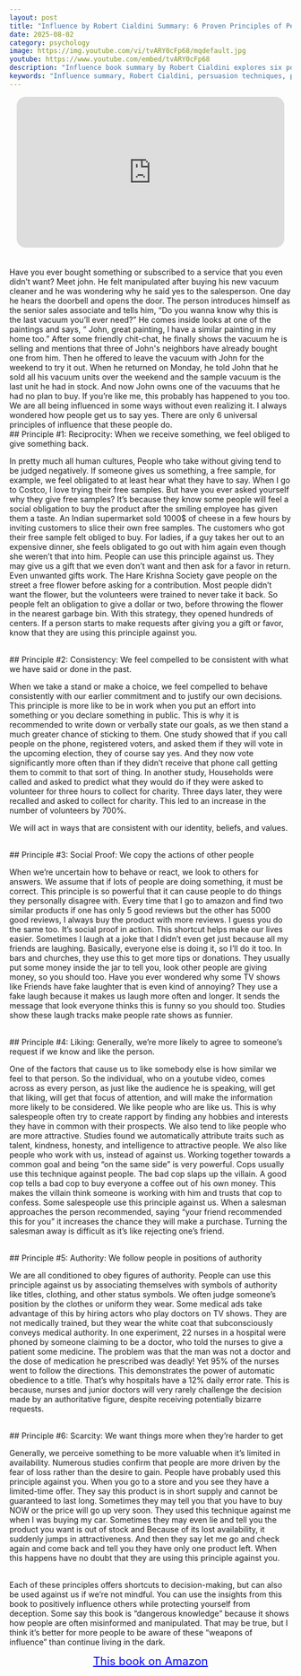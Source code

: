 ```yaml
---
layout: post
title: "Influence by Robert Cialdini Summary: 6 Proven Principles of Persuasion"
date: 2025-08-02
category: psychology
image: https://img.youtube.com/vi/tvARY0cFp68/mqdefault.jpg
youtube: https://www.youtube.com/embed/tvARY0cFp68
description: "Influence book summary by Robert Cialdini explores six powerful principles of persuasion used in everyday life. Learn how to ethically influence others and guard against manipulation."
keywords: "Influence summary, Robert Cialdini, persuasion techniques, psychology of influence, principles of persuasion, social proof, reciprocity, scarcity, personal development"
---
```


<div style="display: flex; justify-content: center; margin-bottom: 20px;">
  <div style="aspect-ratio: 16 / 9; width: 95%; max-width: 700px; position: relative;">
    <iframe 
      src="https://www.youtube.com/embed/tvARY0cFp68"
      title="Influence by Robert Cialdini Summary: 6 Proven Principles of Persuasion"
      allowfullscreen
      frameborder="0"
      style="position: absolute; inset: 0; width: 100%; height: 100%; border-radius: 16px;">
    </iframe>
  </div>
</div>

<div style="height: 15px;"></div>
<!-- ..................................................................... -->
Have you ever bought something or subscribed to a service that you even didn’t want? Meet john. He felt manipulated after buying his new vacuum cleaner and he was wondering why he said yes to the salesperson. One day he hears the doorbell and opens the door. The person introduces himself as the senior sales associate and tells him, “Do you wanna know why this is the last vacuum you’ll ever need?” He comes inside looks at one of the paintings and says, “ John, great painting, I have a similar painting in my home too.” After some friendly chit-chat, he finally shows the vacuum he is selling and mentions that three of John's neighbors have already bought one from him. Then he offered to leave the vacuum with John for the weekend to try it out. When he returned on Monday, he told John that he sold all his vacuum units over the weekend and the sample vacuum is the last unit he had in stock. And now John owns one of the vacuums that he had no plan to buy. If you’re like me, this probably has happened to you too. We are all being influenced in some ways without even realizing it. I always wondered how people get us to say yes. There are only 6 universal principles of influence that these people do.


<br>
## Principle #1: Reciprocity: When we receive something, we feel obliged to give something back. 


In pretty much all human cultures, People who take without giving tend to be judged negatively. If someone gives us something, a free sample, for example, we feel obligated to at least hear what they have to say. When I go to Costco, I love trying their free samples. But have you ever asked yourself why they give free samples? It’s because they know some people will feel a social obligation to buy the product after the smiling employee has given them a taste. An Indian supermarket sold 1000$ of cheese in a few hours by inviting customers to slice their own free samples. The customers who got their free sample felt obliged to buy. For ladies, if a guy takes her out to an expensive dinner, she feels obligated to go out with him again even though she weren’t that into him. People can use this principle against us. They may give us a gift that we even don’t want and then ask for a favor in return. Even unwanted gifts work. The Hare Krishna Society gave people on the street a free flower before asking for a contribution. Most people didn’t want the flower, but the volunteers were trained to never take it back. So people felt an obligation to give a dollar or two, before throwing the flower in the nearest garbage bin. With this strategy, they opened hundreds of centers. If a person starts to make requests after giving you a gift or favor, know that they are using this principle against you.



<br>
## Principle #2: Consistency: We feel compelled to be consistent with what we have said or done in the past.


When we take a stand or make a choice, we feel compelled to behave consistently with our earlier commitment and to justify our own decisions. This principle is more like to be in work when you put an effort into something or you declare something in public. This is why it is recommended to write down or verbally state our goals, as we then stand a much greater chance of sticking to them. One study showed that if you call people on the phone, registered voters, and asked them if they will vote in the upcoming election, they of course say yes. And they now vote significantly more often than if they didn’t receive that phone call getting them to commit to that sort of thing. In another study, Households were called and asked to predict what they would do if they were asked to volunteer for three hours to collect for charity. Three days later, they were recalled and asked to collect for charity. This led to an increase in the number of volunteers by 700%.

We will act in ways that are consistent with our identity, beliefs, and values.



<br>
## Principle #3: Social Proof: We copy the actions of other people


When we’re uncertain how to behave or react, we look to others for answers. We assume that if lots of people are doing something, it must be correct. This principle is so powerful that it can cause people to do things they personally disagree with. Every time that I go to amazon and find two similar products if one has only 5 good reviews but the other has 5000 good reviews, I always buy the product with more reviews. I guess you do the same too. It’s social proof in action. This shortcut helps make our lives easier. Sometimes I laugh at a joke that I didn’t even get just because all my friends are laughing. Basically, everyone else is doing it, so I’ll do it too. In bars and churches, they use this to get more tips or donations. They usually put some money inside the jar to tell you, look other people are giving money, so you should too. Have you ever wondered why some TV shows like Friends have fake laughter that is even kind of annoying? They use a fake laugh because it makes us laugh more often and longer. It sends the message that look everyone thinks this is funny so you should too. Studies show these laugh tracks make people rate shows as funnier.



<br>
## Principle #4: Liking: Generally, we’re more likely to agree to someone’s request if we know and like the person.


One of the factors that cause us to like somebody else is how similar we feel to that person. So the individual, who on a youtube video, comes across as every person, as just like the audience he is speaking, will get that liking, will get that focus of attention, and will make the information more likely to be considered. We like people who are like us. This is why salespeople often try to create rapport by finding any hobbies and interests they have in common with their prospects. We also tend to like people who are more attractive. Studies found we automatically attribute traits such as talent, kindness, honesty, and intelligence to attractive people. We also like people who work with us, instead of against us. Working together towards a common goal and being “on the same side” is very powerful. Cops usually use this technique against people. The bad cop slaps up the villain. A good cop tells a bad cop to buy everyone a coffee out of his own money. This makes the villain think someone is working with him and trusts that cop to confess. Some salespeople use this principle against us. When a salesman approaches the person recommended, saying “your friend recommended this for you” it increases the chance they will make a purchase. Turning the salesman away is difficult as it’s like rejecting one’s friend.



<br>
## Principle #5: Authority: We follow people in positions of authority


We are all conditioned to obey figures of authority. People can use this principle against us by associating themselves with symbols of authority like titles, clothing, and other status symbols. We often judge someone’s position by the clothes or uniform they wear. Some medical ads take advantage of this by hiring actors who play doctors on TV shows. They are not medically trained, but they wear the white coat that subconsciously conveys medical authority. In one experiment, 22 nurses in a hospital were phoned by someone claiming to be a doctor, who told the nurses to give a patient some medicine. The problem was that the man was not a doctor and the dose of medication he prescribed was deadly! Yet 95% of the nurses went to follow the directions. This demonstrates the power of automatic obedience to a title. That’s why hospitals have a 12% daily error rate. This is because, nurses and junior doctors will very rarely challenge the decision made by an authoritative figure, despite receiving potentially bizarre requests.



<br>
## Principle #6: Scarcity: We want things more when they’re harder to get


Generally, we perceive something to be more valuable when it’s limited in availability. Numerous studies confirm that people are more driven by the fear of loss rather than the desire to gain. People have probably used this principle against you. When you go to a store and you see they have a limited-time offer. They say this product is in short supply and cannot be guaranteed to last long. Sometimes they may tell you that you have to buy NOW or the price will go up very soon. They used this technique against me when I was buying my car. Sometimes they may even lie and tell you the product you want is out of stock and Because of its lost availability, it suddenly jumps in attractiveness. And then they say let me go and check again and come back and tell you they have only one product left. When this happens have no doubt that they are using this principle against you. 


<br>
Each of these principles offers shortcuts to decision-making, but can also be used against us if we’re not mindful. You can use the insights from this book to positively influence others while protecting yourself from deception. Some say this book is “dangerous knowledge” because it shows how people are often misinformed and manipulated. That may be true, but I think it’s better for more people to be aware of these “weapons of influence” than continue living in the dark. 



<br>
<p style="text-align: center;">
  <a href="https://amzn.to/3r8lZvd" target="_blank" style="color: blue; text-decoration: underline; font-size: 20px;">
    This book on Amazon
  </a>
</p>

